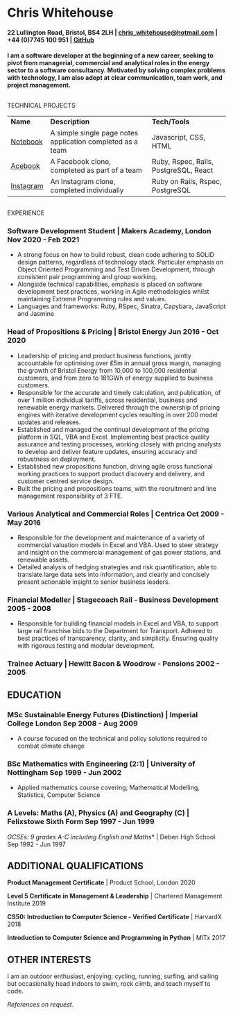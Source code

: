 
# Chris Whitehouse  


#### 22 Lullington Road, Bristol, BS4 2LH | [chris_whitehouse@hotmail.com](mailto:chris_whitehouse@hotmail.com)  | +44 (0)7745 100 951 | [GitHub](https://github.com/chriswhitehouse) 


#### I am a software developer at the beginning of a new career, seeking to pivot from managerial, commercial and analytical roles in the energy sector to a software consultancy. Motivated by solving complex problems with technology, I am also adept at clear communication, team work, and project management.


##
TECHNICAL PROJECTS


<table>
  <tr>
   <td><strong>Name</strong>
   </td>
   <td><strong>Description</strong>
   </td>
   <td><strong>Tech/Tools</strong>
   </td>
  </tr>
  <tr>
   <td><a href="https://github.com/kikidawson/notes_app">Notebook</a>
   </td>
   <td>A simple single page notes application completed as a team
   </td>
   <td>Javascript, CSS, HTML
   </td>
  </tr>
  <tr>
   <td><a href="https://github.com/sujee09/acebook-akers-cademy">Acebook</a>
   </td>
   <td>A Facebook clone, completed as part of a team
   </td>
   <td>Ruby, Rspec, Rails, PostgreSQL, React
   </td>
  </tr>
  <tr>
   <td><a href="https://github.com/chriswhitehouse/instagram-challenge">Instagram</a>
   </td>
   <td>An Instagram clone, completed individually
   </td>
   <td>Ruby on Rails, Rspec, PostgreSQL
   </td>
  </tr>
</table>



##
EXPERIENCE


### Software Development Student | Makers Academy, London 		 	        Nov 2020 - Feb 2021



*   A strong focus on how to build robust, clean code adhering to SOLID design patterns, regardless of technology stack. Particular emphasis on Object Oriented Programming and Test Driven Development, through consistent pair programming and group working.
*   Alongside technical capabilities, emphasis is placed on software development best practices, working in Agile methodologies whilst maintaining Extreme Programming rules and values.
*   Languages and frameworks: Ruby, RSpec, Sinatra, Capybara, JavaScript and Jasmine


### Head of Propositions & Pricing | Bristol Energy  				        Jun 2016 - Oct 2020



*   Leadership of pricing and product business functions, jointly accountable for optimising over £5m in annual gross margin, managing the growth of Bristol Energy from 10,000 to 100,000 residential customers, and from zero to 181GWh of energy supplied to business customers.
*   Responsible for the accurate and timely calculation, and publication, of over 1 million individual tariffs, across residential, business and renewable energy markets. Delivered through the ownership of pricing engines with iterative development cycles resulting in over 200 model updates and releases.
*   Established and managed the continual development of the pricing platform in SQL, VBA and Excel. Implementing best practice quality assurance and testing processes, working closely with pricing analysts to develop and deliver feature updates, ensuring accuracy and robustness on deployment.
*   Established new propositions function, driving agile cross functional working practices to support product discovery and delivery, and customer centred service design.
*   Built the pricing and propositions teams, with the recruitment and line management responsibility of 3 FTE. 



### Various Analytical and Commercial Roles | Centrica	    	 		        Oct 2009 - May 2016



*   Responsible for the development and maintenance of a variety of commercial valuation models in Excel and VBA. Used to steer strategy and insight on the commercial management of gas power stations, and renewable assets.
*   Detailed analysis of hedging strategies and risk quantification, able to translate large data sets into information, and clearly and concisely present actionable insight to senior business leaders.


### Financial Modeller | Stagecoach Rail - Business Development 				           2005 - 2008



*   Responsible for building financial models in Excel and VBA, to support large rail franchise bids to the Department for Transport. Adhered to best practices of transparency, clarity, and simplicity. Ensuring quality with rigorous testing and modular development. 


### Trainee Actuary | Hewitt Bacon & Woodrow - Pensions 				          	           2002 - 2005


## EDUCATION


### MSc Sustainable Energy Futures (Distinction) | Imperial College London 	        Sep 2008 - Aug 2009

- A course focused on the technical and policy solutions required to combat climate change


### BSc Mathematics with Engineering (2:1) | University of Nottingham 		        Sep 1999 - Jun 2002

- Applied mathematics course covering; Mathematical Modelling, Statistics, Computer Science


### A Levels: Maths (A), Physics (A) and Geography (C) | Felixstowe Sixth Form 	        Sep 1997 - Jun 1999

**GCSEs: 9 grades A*-C including English and Maths** | Deben High School	          Sep 1992 - Jun 1997


## ADDITIONAL QUALIFICATIONS 

**Product Management Certificate** | Product School, London			           		          2020

**Level 5 Certificate in Management & Leadership** | Chartered Management Institute 		          2019

**CS50: Introduction to Computer Science - Verified Certificate** | HarvardX 			          2018

**Introduction to Computer Science and Programming in Python** | MITx			          2017

## OTHER INTERESTS

I am an outdoor enthusiast, enjoying; cycling, running, surfing, and sailing but occasionally head indoors to swim, rock climb, and teach myself to code.

_References on request_.
